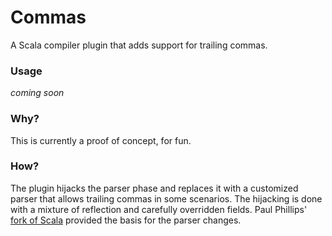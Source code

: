 # Commas

A Scala compiler plugin that adds support for trailing commas.

### Usage

_coming soon_

### Why?

This is currently a proof of concept, for fun.

### How?

The plugin hijacks the parser phase and replaces it with
a customized parser that allows trailing commas in some
scenarios. The hijacking is done with a mixture of reflection
and carefully overridden fields.
Paul Phillips' [fork of Scala][policy] provided the basis for
the parser changes.

[policy]: https://github.com/paulp/policy/commit/ead099046c6d2ad2544e494d6cfd091ff7fa33ec

